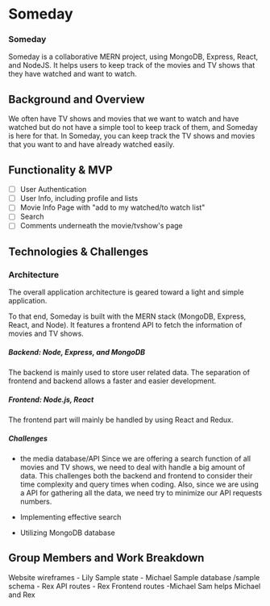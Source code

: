 # Someday

### Someday

Someday is a collaborative MERN project, using MongoDB, Express, React, and NodeJS. It helps users to keep track of the movies and TV shows that they have watched and want to watch. 

## Background and Overview
We often have TV shows and movies that we want to watch and have watched but do not have a simple tool to keep track of them, and Someday is here for that. In Someday, you can keep track the TV shows and movies that you want to and have already watched easily.

## Functionality & MVP
- [ ] User Authentication
- [ ] User Info, including profile and lists
- [ ] Movie Info Page with "add to my watched/to watch list"
- [ ] Search
- [ ] Comments underneath the movie/tvshow's page

## Technologies & Challenges


### Architecture 
The overall application architecture is geared toward a light and simple application.

To that end, Someday is built with the MERN stack (MongoDB, Express, React, and Node). It features a frontend API to fetch the information of movies and TV shows. 

##### Backend: Node, Express, and MongoDB
The backend is mainly used to store user related data. The separation of frontend and backend allows a faster and easier development. 

##### Frontend: Node.js, React
The frontend part will mainly be handled by using React and Redux. 

##### Challenges

* the media database/API
Since we are offering a search function of all movies and TV shows, we need to deal with handle a big amount of data. This challenges both the backend and frontend to consider their time complexity and query times when coding. 
Also, since we are using a API for gathering all the data, we need try to minimize our API requests numbers. 

* Implementing effective search
* Utilizing MongoDB database 

## Group Members and Work Breakdown
Website wireframes - Lily
Sample state - Michael
Sample database /sample schema - Rex
API routes - Rex
Frontend routes -Michael
Sam helps Michael and Rex

